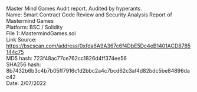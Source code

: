 Master Mind Games Audit report. Audited by hyperants.<br>
Name: Smart Contract Code Review and Security Analysis Report of Mastermind Games<br>
Platform: BSC / Solidity<br>
File 1: MastermindGames.sol<br>
Link Source: https://bscscan.com/address/0xfda6A9A367c6f4DbE5Dc4eB1401ACD8785144c75<br>
MD5 hash: 723f48ac77ce762cc1826d4ff374ee56<br>
SHA256 hash: 8b7432b6b3c4b7b05ff7916c1d2bbc2a4c7bcd62c3af4d82bdc5be84896dac42<br>
Date: 2/07/2022

